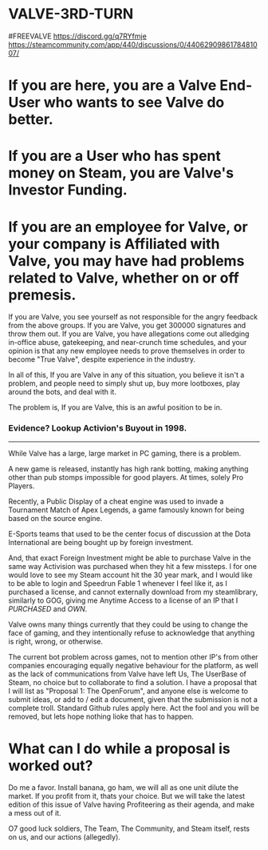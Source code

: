 # VALVE-3RD-TURN
#FREEVALVE  https://discord.gg/q7RYfmje
https://steamcommunity.com/app/440/discussions/0/4406290986178481007/


# If you are here, you are a Valve End-User who wants to see Valve do better.

# If you are a User who has spent money on Steam, you are Valve's Investor Funding.

# If you are an employee for Valve, or your company is Affiliated with Valve, you may have had problems related to Valve, whether on or off premesis.

If you are Valve, you see yourself as not responsible for the angry feedback from the above groups.  If you are Valve, you get 300000 signatures and throw them out.  If you are Valve, you have allegations come out alledging in-office abuse, gatekeeping, and near-crunch time schedules, and your opinion is that any new employee needs to prove themselves in order to become "True Valve", despite experience in the industry.

In all of this, If you are Valve in any of this situation, you believe it isn't a problem, and people need to simply shut up, buy more lootboxes, play around the bots, and deal with it.

The problem is, If you are Valve, this is an awful position to be in.

### Evidence?  Lookup Activion's Buyout in 1998.

---------------------------------------------------------------------------------------------------------------------------------------------------------------------

While Valve has a large, large market in PC gaming, there is a problem.  

A new game is released, instantly has high rank botting, making anything other than pub stomps impossible for good players.  At times, solely Pro Players.

Recently, a Public Display of a cheat engine was used to invade a Tournament Match of Apex Legends, a game famously known for being based on the source engine.

E-Sports teams that used to be the center focus of discussion at the Dota International are being bought up by foreign investment.

And, that exact Foreign Investment might be able to purchase Valve in the same way Activision was purchased when they hit a few missteps.  I for one would love to see my Steam account hit the 30 year mark, and I would like to be able to login and Speedrun Fable 1 whenever I feel like it, as I purchased a license, and cannot externally download from my steamlibrary, similarly to GOG, giving me Anytime Access to a license of an IP that I _PURCHASED_ and _OWN_.

Valve owns many things currently that they could be using to change the face of gaming, and they intentionally refuse to acknowledge that anything is right, wrong, or otherwise.

The current bot problem across games, not to mention other IP's from other companies encouraging equally negative behaviour for the platform, as well as the lack of communications from Valve have left Us, The UserBase of Steam, no choice but to collaborate to find a solution.  I have a proposal that I will list as "Proposal 1: The OpenForum", and anyone else is welcome to submit ideas, or add to / edit a document, given that the submission is not a complete troll.  Standard Github rules apply here.  Act the fool and you will be removed, but lets hope nothing lioke that has to happen.

# What can I do while a proposal is worked out?

Do me a favor.  Install banana, go ham, we will all as one unit dilute the market.  If you profit from it, thats your choice.  But we will take the latest edition of this issue of Valve having Profiteering as their agenda, and make a mess out of it.

O7 good luck soldiers, The Team, The Community, and Steam itself, rests on us, and our actions (allegedly).

